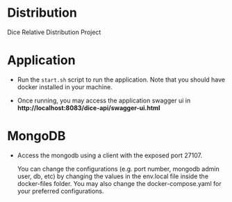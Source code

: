 # Distribution
Dice Relative Distribution Project

# Application 
  - Run the `start.sh` script to run the application. Note that you should have docker installed in your machine.

  - Once running, you may access the application swagger ui in **http://localhost:8083/dice-api/swagger-ui.html** 

# MongoDB
  - Access the mongodb using a client with the exposed port 27107.

  

     You can change the configurations (e.g. port number, mongodb admin user, db, etc) by changing the values in the env.local file inside the docker-files folder. 
     You may also change the docker-compose.yaml for your preferred configurations.